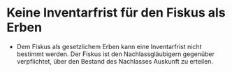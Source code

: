 # Keine Inventarfrist für den Fiskus als Erben

- Dem Fiskus als gesetzlichem Erben kann eine Inventarfrist nicht bestimmt werden. Der Fiskus ist den Nachlassgläubigern gegenüber verpflichtet, über den Bestand des Nachlasses Auskunft zu erteilen.

